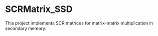 # SCRMatrix_SSD
This project implements SCR matrices for matrix-matrix multiplication in secondary memory.
